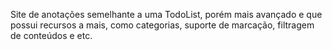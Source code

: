 Site de anotações semelhante a uma TodoList, porém mais avançado e que possui recursos a mais, como categorias, suporte de marcação, filtragem de conteúdos e etc.
